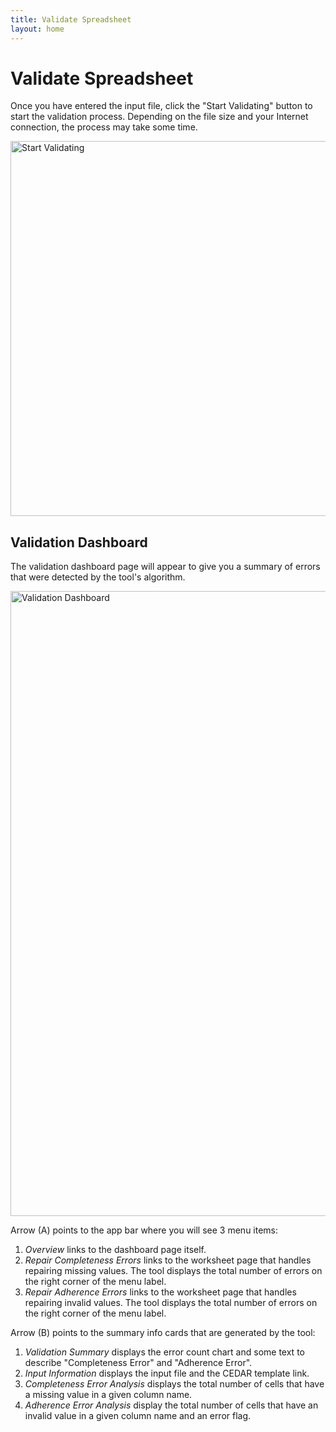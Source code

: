 ```yaml
---
title: Validate Spreadsheet
layout: home
---
```


# Validate Spreadsheet

Once you have entered the input file, click the "Start Validating" button to start the validation process. Depending on the file size and your Internet connection, the process may take some time.

<img width="600" alt="Start Validating" src="https://user-images.githubusercontent.com/5062950/227042402-847c26a8-b4c5-44db-9a9d-c5335a12fb7c.png">

## Validation Dashboard

The validation dashboard page will appear to give you a summary of errors that were detected by the tool's algorithm.

<img width="1000" alt="Validation Dashboard" src="https://user-images.githubusercontent.com/5062950/227042964-a4f6ee33-fd3c-4ca4-b634-a7be2592a5c0.png">

Arrow (A) points to the app bar where you will see 3 menu items:
1. *Overview* links to the dashboard page itself.
2. *Repair Completeness Errors* links to the worksheet page that handles repairing missing values. The tool displays the total number of errors on the right corner of the menu label.
3. *Repair Adherence Errors* links to the worksheet page that handles repairing invalid values. The tool displays the total number of errors on the right corner of the menu label.

Arrow (B) points to the summary info cards that are generated by the tool:
1. *Validation Summary* displays the error count chart and some text to describe "Completeness Error" and "Adherence Error".
2. *Input Information* displays the input file and the CEDAR template link.
3. *Completeness Error Analysis* displays the total number of cells that have a missing value in a given column name.
4. *Adherence Error Analysis* display the total number of cells that have an invalid value in a given column name and an error flag.

